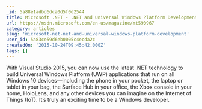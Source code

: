 ```yaml
---
_id: 5a88e1adbd6dca0d5f0d2544
title: Microsoft .NET - .NET and Universal Windows Platform Development
url: https://msdn.microsoft.com/en-us/magazine/mt590967
category: articles
slug: 'microsoft-net-net-and-universal-windows-platform-development'
user_id: 5a83ce59d6eb0005c4ecda2c
createdOn: '2015-10-24T09:45:42.000Z'
tags: []
---
```


With Visual Studio 2015, you can now use the latest .NET technology to build Universal Windows Platform (UWP) applications that run on all Windows 10 devices—including the phone in your pocket, the laptop or tablet in your bag, the Surface Hub in your office, the Xbox console in your home, HoloLens, and any other devices you can imagine on the Internet of Things (IoT). It’s truly an exciting time to be a Windows developer.
